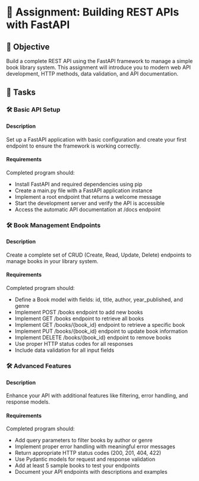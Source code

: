# 📘 Assignment: Building REST APIs with FastAPI

## 🎯 Objective

Build a complete REST API using the FastAPI framework to manage a simple book library system. This assignment will introduce you to modern web API development, HTTP methods, data validation, and API documentation.

## 📝 Tasks

### 🛠️ Basic API Setup

#### Description
Set up a FastAPI application with basic configuration and create your first endpoint to ensure the framework is working correctly.

#### Requirements
Completed program should:

- Install FastAPI and required dependencies using pip
- Create a main.py file with a FastAPI application instance
- Implement a root endpoint that returns a welcome message
- Start the development server and verify the API is accessible
- Access the automatic API documentation at /docs endpoint

### 🛠️ Book Management Endpoints

#### Description
Create a complete set of CRUD (Create, Read, Update, Delete) endpoints to manage books in your library system.

#### Requirements
Completed program should:

- Define a Book model with fields: id, title, author, year_published, and genre
- Implement POST /books endpoint to add new books
- Implement GET /books endpoint to retrieve all books
- Implement GET /books/{book_id} endpoint to retrieve a specific book
- Implement PUT /books/{book_id} endpoint to update book information
- Implement DELETE /books/{book_id} endpoint to remove books
- Use proper HTTP status codes for all responses
- Include data validation for all input fields

### 🛠️ Advanced Features

#### Description
Enhance your API with additional features like filtering, error handling, and response models.

#### Requirements
Completed program should:

- Add query parameters to filter books by author or genre
- Implement proper error handling with meaningful error messages
- Return appropriate HTTP status codes (200, 201, 404, 422)
- Use Pydantic models for request and response validation
- Add at least 5 sample books to test your endpoints
- Document your API endpoints with descriptions and examples